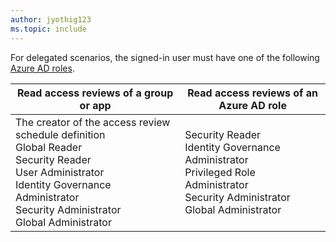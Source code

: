 ```yaml
---
author: jyothig123
ms.topic: include
---
```


For delegated scenarios, the signed-in user must have one of the following [Azure AD roles](/azure/active-directory/roles/permissions-reference?toc=%2Fgraph%2Ftoc.json).

|Read access reviews of a group or app  |Read access reviews of an Azure AD role  |
|---------|---------|
|The creator of the access review schedule definition <br/> Global Reader <br/> Security Reader <br/>  User Administrator <br/> Identity Governance Administrator </br> Security Administrator <br/> Global Administrator  | Security Reader <br/>  Identity Governance Administrator <br/> Privileged Role Administrator </br> Security Administrator <br/> Global Administrator        |